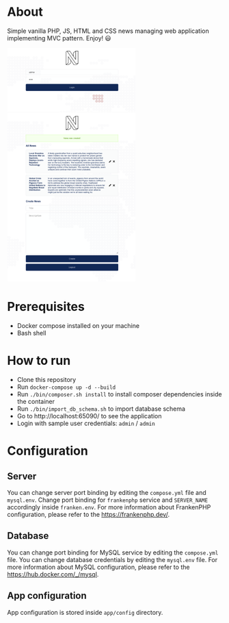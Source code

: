 # About
Simple vanilla PHP, JS, HTML and CSS news managing web application implementing MVC pattern. Enjoy! 😃

<img src="teaser2.png" alt="drawing" width="300"/>
<br />
<img src="teaser1.png" alt="drawing" width="300"/>

# Prerequisites
- Docker compose installed on your machine
- Bash shell

# How to run
- Clone this repository
- Run `docker-compose up -d --build`
- Run `./bin/composer.sh install` to install composer dependencies inside the container
- Run `./bin/import_db_schema.sh` to import database schema
- Go to http://localhost:65090/ to see the application
- Login with sample user credentials: `admin` / `admin`

# Configuration
## Server
You can change server port binding by editing the `compose.yml` file and `mysql.env`. Change port binding for `frankenphp` service and
`SERVER_NAME` accordingly inside `franken.env`. For more information about FrankenPHP configuration, please refer to the https://frankenphp.dev/.
## Database
You can change port binding for MySQL service by editing the `compose.yml` file.
You can change database credentials by editing the `mysql.env` file. 
For more information about MySQL configuration, please refer to the https://hub.docker.com/_/mysql.
## App configuration
App configuration is stored inside `app/config` directory.
